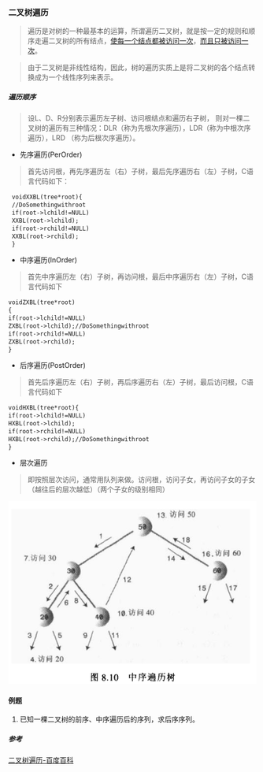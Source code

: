 ### 二叉树遍历

>遍历是对树的一种最基本的运算，所谓遍历二叉树，就是按一定的规则和顺序走遍二叉树的所有结点，[使每一个结点都被访问一次]()，[而且只被访问一次]()。

>由于二叉树是非线性结构，因此，树的遍历实质上是将二叉树的各个结点转换成为一个线性序列来表示。

##### 遍历顺序

>设L、D、R分别表示遍历左子树、访问根结点和遍历右子树， 则对一棵二叉树的遍历有三种情况：DLR（称为先根次序遍历），LDR（称为中根次序遍历），LRD （称为后根次序遍历）。

* 先序遍历(PerOrder)
>首先访问根，再先序遍历左（右）子树，最后先序遍历右（左）子树，C语言代码如下：

     voidXXBL(tree*root){
     //DoSomethingwithroot
     if(root->lchild!=NULL)
     XXBL(root->lchild);
     if(root->rchild!=NULL)
     XXBL(root->rchild);
     }

* 中序遍历(InOrder)
>首先中序遍历左（右）子树，再访问根，最后中序遍历右（左）子树，C语言代码如下

    voidZXBL(tree*root)
    {
    if(root->lchild!=NULL)
    ZXBL(root->lchild);//DoSomethingwithroot
    if(root->rchild!=NULL)
    ZXBL(root->rchild);
    }

* 后序遍历(PostOrder)
>首先后序遍历左（右）子树，再后序遍历右（左）子树，最后访问根，C语言代码如下

    voidHXBL(tree*root){
    if(root->lchild!=NULL)
    HXBL(root->lchild);
    if(root->rchild!=NULL)
    HXBL(root->rchild);//DoSomethingwithroot
    }

* 层次遍历
>即按照层次访问，通常用队列来做。访问根，访问子女，再访问子女的子女（越往后的层次越低）（两个子女的级别相同）

![中序遍历](../img/BinaryTreeTraversalInOrder.png)

#### 例题
1. 已知一棵二叉树的前序、中序遍历后的序列，求后序序列。

##### 参考

[二叉树遍历-百度百科](https://baike.baidu.com/item/%E4%BA%8C%E5%8F%89%E6%A0%91#3)
